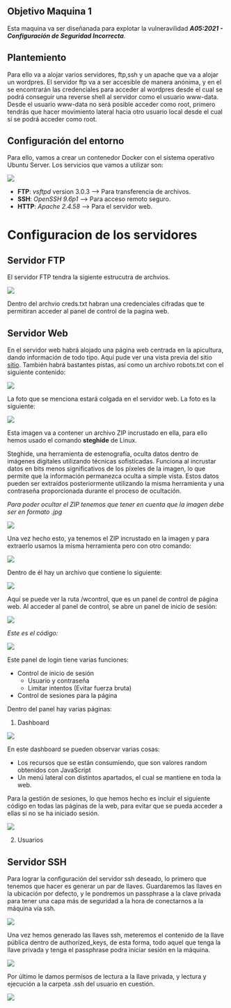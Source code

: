 ## Objetivo Maquina 1
Esta maquina va ser diseñanada para explotar la vulneravilidad ***A05:2021 - Configuración de Seguridad Incorrecta***.

## Plantemiento
Para ello va a alojar varios servidores, ftp,ssh y un apache que va a alojar un wordpres. El servidor ftp va a ser accesible de manera anónima, y en el se encontrarán las credenciales para acceder al wordpres desde el cual se podrá conseguir una reverse shell al servidor como el usuario www-data. Desde el usuario www-data no será posible acceder como root, primero tendrás que hacer movimiento lateral hacia otro usuario local desde el cual sí se podrá acceder como root. 


## Configuración del entorno
Para ello, vamos a crear un contenedor Docker con el sistema operativo Ubuntu Server. Los servicios que vamos a utilizar son:

![](/Assets/M1.0.png)

- **FTP**: *vsftpd* version 3.0.3 --> Para transferencia de archivos.
- **SSH**: *OpenSSH 9.6p1* --> Para acceso remoto seguro.
- **HTTP**: *Apache 2.4.58* --> Para el servidor web.
 
# Configuracion de los servidores

## Servidor FTP

El servidor FTP tendra la sigiente estrucutra de archvios.

![](/Assets/rutasftp.png)

Dentro del archvio creds.txt habran una credenciales cifradas que te permitiran acceder al panel de control de la pagina web.

## Servidor Web



En el servidor web habrá alojado una página web centrada en la apicultura, dando información de todo tipo. 
Aquí pude ver una vista previa del sitio [sitio](https://pro2y38.000webhostapp.com/).
También habrá bastantes pistas, así como un archivo robots.txt con el siguiente contenido:

![](/Assets/robots.png)

La foto que se menciona estará colgada en el servidor web. La foto es la siguiente:

![](/Assets/foton.jpeg)

Esta imagen va a contener un archivo ZIP incrustado en ella, para ello hemos usado el comando **steghide** de Linux.

Steghide, una herramienta de estenografía, oculta datos dentro de imágenes digitales utilizando técnicas sofisticadas. Funciona al incrustar datos en bits menos significativos de los píxeles de la imagen, lo que permite que la información permanezca oculta a simple vista. Estos datos pueden ser extraídos posteriormente utilizando la misma herramienta y una contraseña proporcionada durante el proceso de ocultación.


*Para poder ocultar el ZIP tenemos que tener en cuenta que la imagen debe ser en formato .jpg*

![](/Assets/steg.png)

Una vez hecho esto, ya tenemos el ZIP incrustado en la imagen y para extraerlo usamos la misma herramienta pero con otro comando:

![](/Assets/stegextarct.png)

Dentro de él hay un archivo que contiene lo siguiente: 

![](/Assets/zip.png)

Aquí se puede ver la ruta /wcontrol, que es un panel de control de página web. Al acceder al panel de control, se abre un panel de inicio de sesión:

![](/Assets/login.png)


*Este es el código:*

![](/Assets/code-login.png)

Este panel de login tiene varias funciones:

- Control de inicio de sesión
    - Usuario y contraseña
    - Limitar intentos (Evitar fuerza bruta)
- Control de sesiones para la página

Dentro del panel hay varias páginas:

1. Dashboard

![](/Assets/dashboard.png)

En este dashboard se pueden observar varias cosas:

- Los recursos que se están consumiendo, que son valores random obtenidos con JavaScript
- Un menú lateral con distintos apartados, el cual se mantiene en toda la web.

Para la gestión de sesiones, lo que hemos hecho es incluir el siguiente código en todas las páginas de la web, para evitar que se pueda acceder a ellas si no se ha iniciado sesión.

![](/Assets/sesiones.png)

2. Usuarios




## Servidor SSH

Para lograr la configuración del servidor ssh deseado, lo primero que tenemos que hacer es generar un par de llaves. Guardaremos las llaves en la ubicación por defecto, y le pondremos un passphrase a la clave privada para tener una capa más de seguridad a la hora de conectarnos a la máquina vía ssh.

![](/Assets/configuracion_ssh_1.PNG)

Una vez hemos generado las llaves ssh, meteremos el contenido de la llave pública dentro de authorized_keys, de esta forma, todo aquel que tenga la llave privada y tenga el passphrase podra iniciar sesión en la máquina.

![](/Assets/configuracion_ssh_2.PNG)

Por último le damos permisos de lectura a la llave privada, y lectura y ejecución a la carpeta .ssh del usuario en cuestión.

![](/Assets/configuracion_ssh_3.PNG)